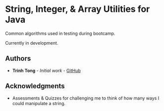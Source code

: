 # String, Integer, & Array Utilities for Java

Common algorithms used in testing during bootcamp.

Currently in development.

## Authors

* **Trinh Tong** - *Initial work* - [GitHub](https://github.com/trtong)

## Acknowledgments

* Assessments & Quizzes for challenging me to think of how many ways I could manipulate a string.
